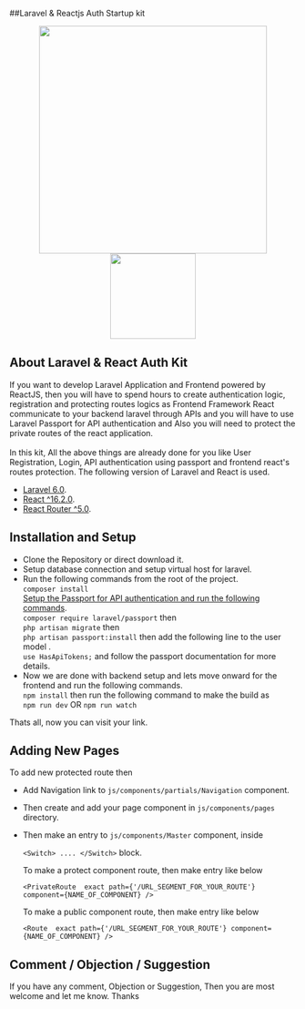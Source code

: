 ##Laravel & Reactjs Auth Startup kit
<p align="center">
<a href="https://laravel.com" target="_blank">
    <img src="https://res.cloudinary.com/dtfbvvkyp/image/upload/v1566331377/laravel-logolockup-cmyk-red.svg" width="400">
</a>
<a href="https://reactjs.org" target="_blank">
    <img src="https://icon-library.net//images/react-icon/react-icon-29.jpg" width="150">
</a>
</p>

## About Laravel & React Auth Kit

If you want to develop Laravel Application and Frontend powered by ReactJS, 
then you will have to spend hours to create authentication logic, registration and protecting routes logics 
as Frontend Framework React communicate to your backend laravel through APIs and you will have to use Laravel
Passport for API authentication and Also you will need to protect the private routes of the react application.
<br/>
<br/>
In this kit, All the above things are already done for you like User Registration, Login, 
API authentication using passport and frontend react's routes protection. The following version of Laravel and React is used.


- [Laravel 6.0](https://laravel.com/docs).
- [React ^16.2.0](https://reactjs.org/).
- [React Router ^5.0](https://reacttraining.com/react-router/).

## Installation and Setup


- Clone the Repository or direct download it.
- Setup database connection and setup virtual host for laravel. 
- Run the following commands from the root of the project. <br/>
`composer install` <br/>
[Setup the Passport for API authentication and run the following commands](https://laravel.com/docs/6.x/passport).<br/>
`composer require laravel/passport` then <br/>
`php artisan migrate` then <br/>
`php artisan passport:install` then add the following line to the user model .<br/>
`use HasApiTokens;` and follow the passport documentation for more details.
- Now we are done with backend setup and lets move onward for the frontend and run the following commands. <br/>
`npm install` then run the following command to make the build as <br/>
`npm run dev` OR `npm run watch`



Thats all, now you can visit your link.

## Adding New Pages

To add new protected route then
- Add Navigation link to `js/components/partials/Navigation` component.
- Then create and add your page component in `js/components/pages` directory.
- Then make an entry to `js/components/Master` component, inside 

     `<Switch> .... </Switch>` block.
     
     To make a protect component route, then make entry like below
     
     `<PrivateRoute  exact path={'/URL_SEGMENT_FOR_YOUR_ROUTE'} component={NAME_OF_COMPONENT} />`
     
     To make a public component route, then make entry like below
     
     `<Route  exact path={'/URL_SEGMENT_FOR_YOUR_ROUTE'} component={NAME_OF_COMPONENT} />`

## Comment / Objection / Suggestion

If you have any comment, Objection or Suggestion, Then you are most welcome and let me know. Thanks
